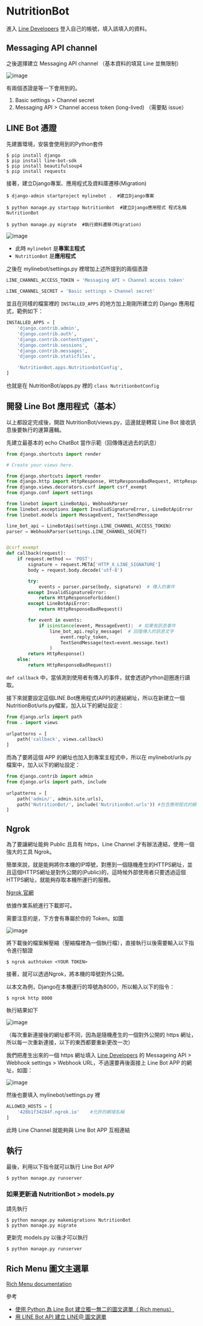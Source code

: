 # NutritionBot

進入 [Line Developers](https://developers.line.biz/zh-hant/) 登入自己的帳號，填入該填入的資料。

## Messaging API channel

之後選擇建立 Messaging API channel （基本資料的填寫 Line 並無限制）

![image](https://user-images.githubusercontent.com/85750836/129725874-850305b7-4e16-4781-8610-81fb8af0fc8b.png)

有兩個憑證是等一下會用到的。

1. Basic settings > Channel secret 
2. Messaging API > Channel access token (long-lived) （需要點 issue）

## LINE Bot 憑證

先建置環境，安裝會使用到的Python套件

```
$ pip install django
$ pip install line-bot-sdk
$ pip install beautifulsoup4
$ pip install requests
```

接著，建立Django專案、應用程式及資料庫遷移(Migration)

```
$ django-admin startproject mylinebot .  #建立Django專案
 
$ python manage.py startapp NutritionBot  #建立Django應用程式 程式名稱 NutritionBot
 
$ python manage.py migrate  #執行資料遷移(Migration)
```

![image](https://user-images.githubusercontent.com/85750836/129728360-9bd0637a-1d6f-4469-b00b-7f9f247281ae.png)
+ 此時 `mylinebot` 是**專案主程式**
+ `NutritionBot` 是**應用程式**

之後在 mylinebot/settings.py 裡增加上述所提到的兩個憑證

```python
LINE_CHANNEL_ACCESS_TOKEN = 'Messaging API > Channel access token'
 
LINE_CHANNEL_SECRET = 'Basic settings > Channel secret'
```

並且在同樣的檔案裡的 `INSTALLED_APPS` 的地方加上剛剛所建立的 Django 應用程式，範例如下：
```python
INSTALLED_APPS = [
    'django.contrib.admin',
    'django.contrib.auth',
    'django.contrib.contenttypes',
    'django.contrib.sessions',
    'django.contrib.messages',
    'django.contrib.staticfiles',
    
    'NutritionBot.apps.NutritionbotConfig',
]
```
也就是在 NutritionBot/apps.py 裡的 `class NutritionbotConfig`

## 開發 Line Bot 應用程式（基本）

以上都設定完成後，開啟 NutritionBot/views.py，這邊就是轉寫 Line Bot 接收訊息後要執行的運算邏輯。

先建立最基本的 echo ChatBot 當作示範（回傳傳送過去的訊息）
```python
from django.shortcuts import render

# Create your views here.

from django.shortcuts import render
from django.http import HttpResponse, HttpResponseBadRequest, HttpResponseForbidden
from django.views.decorators.csrf import csrf_exempt
from django.conf import settings

from linebot import LineBotApi, WebhookParser
from linebot.exceptions import InvalidSignatureError, LineBotApiError
from linebot.models import MessageEvent, TextSendMessage

line_bot_api = LineBotApi(settings.LINE_CHANNEL_ACCESS_TOKEN)
parser = WebhookParser(settings.LINE_CHANNEL_SECRET)


@csrf_exempt
def callback(request):
    if request.method == 'POST':
        signature = request.META['HTTP_X_LINE_SIGNATURE']
        body = request.body.decode('utf-8')

        try:
            events = parser.parse(body, signature)  # 傳入的事件
        except InvalidSignatureError:
            return HttpResponseForbidden()
        except LineBotApiError:
            return HttpResponseBadRequest()

        for event in events:
            if isinstance(event, MessageEvent):  # 如果有訊息事件
                line_bot_api.reply_message(  # 回復傳入的訊息文字
                    event.reply_token,
                    TextSendMessage(text=event.message.text)
                )
        return HttpResponse()
    else:
        return HttpResponseBadRequest()
```

`def callback` 中，當偵測到使用者有傳入的事件，就會透過Python迴圈進行讀取。

接下來就要設定這個LINE Bot應用程式(APP)的連結網址，所以在新建立一個 NutritionBot/urls.py檔案，加入以下的網址設定：
```python
from django.urls import path
from . import views
 
urlpatterns = [
    path('callback', views.callback)
]
```

而為了要將這個 APP 的網址也加入到專案主程式中，所以在 mylinebot/urls.py 檔案中，加入以下的網址設定：
```python
from django.contrib import admin
from django.urls import path, include
 
urlpatterns = [
    path('admin/', admin.site.urls),
    path('NutritionBot/', include('NutritionBot.urls')) #包含應用程式的網址
]
```

## Ngrok

為了要讓網址能夠 Public 且具有 https，Line Channel 才有辦法連結，使用一個強大的工具 Ngrok。

簡單來說，就是能夠將你本機的IP埠號，對應到一個隨機產生的HTTPS網址，並且這個HTTPS網址是對外公開的(Public)的，這時候外部使用者只要透過這個HTTPS網址，就能夠存取本機所運行的服務。

[Ngrok 官網](https://ngrok.com/)

依據作業系統進行下載即可。

需要注意的是，下方會有專屬於你的 Token。如圖

![image](https://user-images.githubusercontent.com/85750836/129735792-12f9cb22-8731-4394-9fcd-112dbb5a5aaa.png)

將下載後的檔案解壓縮（壓縮檔裡為一個執行檔），直接執行以後需要輸入以下指令進行驗證

```
$ ngrok authtoken <YOUR TOKEN>
```

接著，就可以透過Ngrok，將本機的埠號對外公開。

以本文為例，Django在本機運行的埠號為8000，所以輸入以下的指令：
```
$ ngrok http 8000
```

執行結果如下

![image](https://user-images.githubusercontent.com/85750836/129736937-9a5b6810-cf52-441c-be96-e05b47d7acf6.png)

（每次重新連接後的網址都不同，因為是隨機產生的一個對外公開的 https 網址，所以每一次重新連接，以下的東西都要重新更改一次）

我們把產生出來的一個 https 網址填入 [Line Developers](https://developers.line.biz/zh-hant/) 的 Messageing API > Webhook settings > Webhook URL，不過還要再後面接上 Line Bot APP 的網址，如圖：

![image](https://user-images.githubusercontent.com/85750836/129738652-d6cd1b8c-7252-4249-ae83-58847a822d6b.png)

然後也要填入 mylinebot/settings.py 裡

```python
ALLOWED_HOSTS = [
    '428b1f34284f.ngrok.io'    #允許的網域名稱
]
```

此時 Line Channel 就能夠與 Line Bot APP 互相連結

## 執行

最後，利用以下指令就可以執行 Line Bot APP

```
$ python manage.py runserver
```

### 如果更新過 NutritionBot > models.py

請先執行

```
$ python manage.py makemigrations NutritionBot
$ python manage.py migrate
```

更新完 models.py 以後才可以執行

```
$ python manage.py runserver
```

## Rich Menu 圖文主選單

[Rich Menu documentation](https://developers.line.biz/en/reference/messaging-api/#rich-menu-structure)

參考
+ [使用 Python 為 Line Bot 建立獨一無二的圖文選單（ Rich menus）](https://medium.com/enjoy-life-enjoy-coding/%E4%BD%BF%E7%94%A8-python-%E7%82%BA-line-bot-%E5%BB%BA%E7%AB%8B%E7%8D%A8%E4%B8%80%E7%84%A1%E4%BA%8C%E7%9A%84%E5%9C%96%E6%96%87%E9%81%B8%E5%96%AE-rich-menus-7a5f7f40bd1)
+ [用 LINE Bot API 建立 LINE@ 圖文選單](https://www.letswrite.tw/line-bot-rich-menu/)



